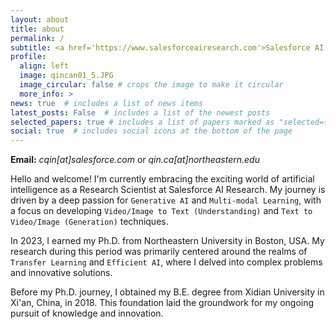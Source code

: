 ```yaml
---
layout: about
title: about
permalink: /
subtitle: <a href='https://www.salesforceairesearch.com'>Salesforce AI Research</a>, 181 Lytton Avenue, Palo Alto, CA, 94301, USA
profile:
  align: left
  image: qincan01_5.JPG
  image_circular: false # crops the image to make it circular
  more_info: >
news: true  # includes a list of news items
latest_posts: False  # includes a list of the newest posts
selected_papers: true # includes a list of papers marked as "selected={true}"
social: true  # includes social icons at the bottom of the page
---
```

**Email:** *cqin[at]salesforce.com* or *qin.ca[at]northeastern.edu*

Hello and welcome! I'm currently embracing the exciting world of artificial intelligence as a Research Scientist at Salesforce AI Research. My journey is driven by a deep passion for `Generative AI` and `Multi-modal Learning`, with a focus on developing `Video/Image to Text (Understanding)` and `Text to Video/Image (Generation)` techniques.

<!-- with a focus on developing `Foundation Models` and `Autonomous AI Agents` that are not only highly generalized but also multifunctional and controllable. -->

In 2023, I earned my Ph.D. from Northeastern University in Boston, USA. My research during this period was primarily centered around the realms of `Transfer Learning` and `Efficient AI`, where I delved into complex problems and innovative solutions.

Before my Ph.D. journey, I obtained my B.E. degree from Xidian University in Xi'an, China, in 2018. This foundation laid the groundwork for my ongoing pursuit of knowledge and innovation.
